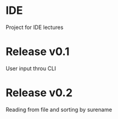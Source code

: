 # IDE
Project for IDE lectures

# Release v0.1
User input throu CLI

# Release v0.2
Reading from file and sorting by surename

